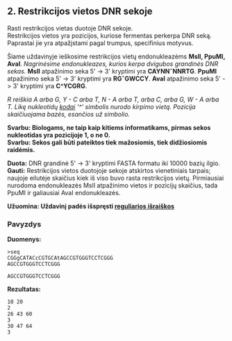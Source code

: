 ## 2. Restrikcijos vietos DNR sekoje

Rasti restrikcijos vietas duotoje DNR sekoje.  
Restrikcijos vietos yra pozicijos, kuriose fermentas perkerpa DNR seką. Paprastai jie yra atpažįstami pagal trumpus, specifinius motyvus.

Šiame uždavinyje ieškosime restrikcijos vietų endonukleazėms **MslI, PpuMI, AvaI**.
*Nagrinėsime endonukleazes, kurios kerpa dvigubos grandinės DNR sekas.*
**MslI** atpažinimo seka 5' -> 3' kryptimi yra **CAYNNˆNNRTG**.
**PpuMI** atpažinimo seka 5' -> 3' kryptimi yra **RGˆGWCCY**.
**AvaI** atpažinimo seka 5' -> 3' kryptimi yra **C^YCGRG**.    


*R reiškia A arba G, Y - C arba T, N - A arba T, arba C, arba G, W - A arba T.
Likę nukleotidų [kodai](https://www.neb.com/tools-and-resources/usage-guidelines/single-letter-codes)*
*'^' simbolis nurodo kirpimo vietą. Pozicija skaičiuojama bazės, esančios už simbolio.*    

**Svarbu: Biologams, ne taip kaip kitiems informatikams, pirmas sekos nukleotidas yra pozicijoje 1, o ne 0.**     
**Svarbu: Sekos gali būti pateiktos tiek mažosiomis, tiek didžiosiomis raidėmis.**

**Duota:** DNR grandinė 5' -> 3' kryptimi FASTA formatu iki 10000 bazių ilgio.  
**Gauti:** Restrikcijos vietos duotojoje sekoje atskirtos vienetiniais tarpais; naujoje eilutėje skaičius kiek iš viso buvo rasta restrikcijos vietų. Pirmiausiai nurodoma endonukleazės MslI atpažinimo vietos ir pozicijų skaičius, tada PpuMI ir galiausiai AvaI endonukleazės.

**Užuomina: Uždavinį padės išspręsti [reguliarios išraiškos](https://docs.python.org/3/library/re.html)**

### Pavyzdys  


**Duomenys:**
```FASTA
>seq
CGGgCATACcCGTGCAtAGCCGTGGGTCCTCGGG
AGCCGTGGGTCCTCGGG

AGCCGTGGGTCCTCGGG
```
**Rezultatas:**
```
10 20 
2
26 43 60
3
30 47 64
3

```






